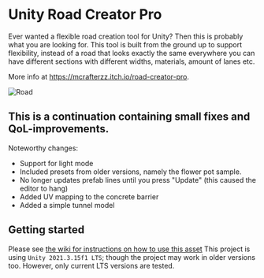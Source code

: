 # Unity Road Creator Pro

Ever wanted a flexible road creation tool for Unity? Then this is probably what you are looking for. This tool is built from the ground up to support flexibility, instead of a road that looks exactly the same everywhere you can have different sections with different widths, materials, amount of lanes etc.

More info at https://mcrafterzz.itch.io/road-creator-pro.

![Road](https://img.itch.zone/aW1hZ2UvNTY2MzgwLzI5NzgwNDUucG5n/original/vW87dT.png)

## This is a continuation containing small fixes and QoL-improvements.
Noteworthy changes:
* Support for light mode
* Included presets from older versions, namely the flower pot sample.
* No longer updates prefab lines until you press "Update" (this caused the editor to hang)
* Added UV mapping to the concrete barrier
* Added a simple tunnel model

## Getting started
Please see [the wiki for instructions on how to use this asset](https://github.com/DarwinAnim8or/Unity-Road-Creator-Pro/wiki/1.1-Getting-Started)
This project is using `Unity 2021.3.15f1 LTS`; though the project may work in older versions too. However, only current LTS versions are tested. 
